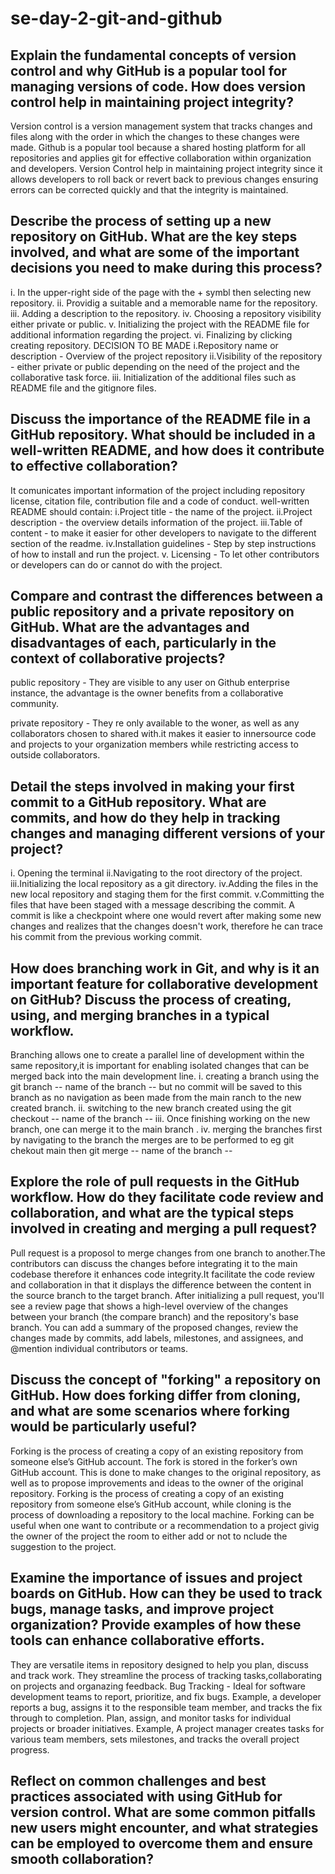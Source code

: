 # se-day-2-git-and-github
## Explain the fundamental concepts of version control and why GitHub is a popular tool for managing versions of code. How does version control help in maintaining project integrity?
Version control is a version management system that tracks changes and files along with the order in which the changes to these changes were made.
Github is a popular tool because a shared hosting platform for all repositories and applies git for effective collaboration within organization and developers.
Version Control help in maintaining project integrity since it allows developers to roll back or revert back to previous changes ensuring errors can be corrected quickly and that the integrity is maintained.

## Describe the process of setting up a new repository on GitHub. What are the key steps involved, and what are some of the important decisions you need to make during this process?
i. In the upper-right side of the page with the + symbl then selecting new repository.
ii. Providig a suitable and a memorable name for the repository.
iii. Adding a description to the repository.
iv. Choosing a repository visibility either private or public.
v. Initializing the project with the README file for additional information regarding the project.
vi. Finalizing by clicking creating repository.
DECISION TO BE MADE
i.Repository name or description - Overview of the project repository
ii.Visibility of the repository - either private or public depending on the need of the project and the collaborative task force.
iii. Initialization of the additional files such as README file and the gitignore files.

## Discuss the importance of the README file in a GitHub repository. What should be included in a well-written README, and how does it contribute to effective collaboration?
It comunicates important information of the project including repository license, citation file, contribution file and a code of conduct.
well-written README should contain:
i.Project title - the name of the project.
ii.Project description - the overview details information of the project.
iii.Table of content - to make it easier for other developers to navigate to the different section of the readme.
iv.Installation guidelines - Step by step instructions of how to install and run the project.
v. Licensing - To let other contributors or developers can do or cannot do with the project.
## Compare and contrast the differences between a public repository and a private repository on GitHub. What are the advantages and disadvantages of each, particularly in the context of collaborative projects?
public repository - They are visible to any user on Github enterprise instance, the advantage is the owner benefits from a collaborative community.

private repository - They re only available to the woner, as well as any collaborators chosen to shared with.it makes it easier to innersource code and projects to your organization members while restricting access to outside collaborators.

## Detail the steps involved in making your first commit to a GitHub repository. What are commits, and how do they help in tracking changes and managing different versions of your project?
i. Opening the terminal
ii.Navigating to the root directory of the project.
iii.Initializing the local repository as a git directory.
iv.Adding the files in the new local repository and staging them for the first commit.
v.Committing the files that have been staged with a message describing the commit.
A commit is like a checkpoint where one would revert after making some new changes and realizes that the changes doesn't work, therefore he can trace his commit from the previous working commit. 

## How does branching work in Git, and why is it an important feature for collaborative development on GitHub? Discuss the process of creating, using, and merging branches in a typical workflow.
Branching allows one to create a parallel line of development within the same repository,it is important for enabling isolated changes that can be merged back into the main development line.
i. creating a branch using the git branch -- name of the branch -- but no commit will be saved to this branch as no navigation as been made from the main ranch to the new created branch.
ii. switching to the new branch created using the git checkout -- name of the branch -- 
iii. Once finishing working on the new branch, one can merge it to the main branch .
iv. merging the branches first by navigating to the branch the merges are to be performed to eg git chekout main then git merge -- name of the branch --
## Explore the role of pull requests in the GitHub workflow. How do they facilitate code review and collaboration, and what are the typical steps involved in creating and merging a pull request?
Pull request is a proposol to merge changes from one branch to another.The contributors can discuss the changes before integrating it to the main codebase therefore it enhances code integrity.It facilitate the code review and collaboration in that it displays the difference between the content in the source branch to the target branch.
After initializing a pull request, you'll see a review page that shows a high-level overview of the changes between your branch (the compare branch) and the repository's base branch. You can add a summary of the proposed changes, review the changes made by commits, add labels, milestones, and assignees, and @mention individual contributors or teams.

## Discuss the concept of "forking" a repository on GitHub. How does forking differ from cloning, and what are some scenarios where forking would be particularly useful?
Forking is the process of creating a copy of an existing repository from someone else’s GitHub account. The fork is stored in the forker’s own GitHub account. This is done to make changes to the original repository, as well as to propose improvements and ideas to the owner of the original repository. Forking is the process of creating a copy of an existing repository from someone else’s GitHub account, while cloning is the process of downloading a repository to the local machine. Forking can be useful when one want to contribute or a recommendation to a project givig the owner of the project the room to either add or not to nclude the suggestion to the project.

## Examine the importance of issues and project boards on GitHub. How can they be used to track bugs, manage tasks, and improve project organization? Provide examples of how these tools can enhance collaborative efforts.
They are versatile items in repository designed to help you plan, discuss and track work. They streamline the process of tracking tasks,collaborating on projects and organazing feedback. 
Bug Tracking - Ideal for software development teams to report, prioritize, and fix bugs. Example, a developer reports a bug, assigns it to the responsible team member, and tracks the fix through to completion.
Plan, assign, and monitor tasks for individual projects or broader initiatives. Example, A project manager creates tasks for various team members, sets milestones, and tracks the overall project progress.

## Reflect on common challenges and best practices associated with using GitHub for version control. What are some common pitfalls new users might encounter, and what strategies can be employed to overcome them and ensure smooth collaboration?
